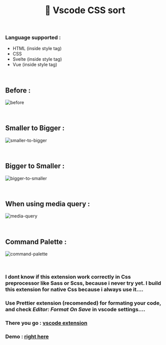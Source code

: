 <h1 align="center">📶 Vscode CSS sort</h1>

<br>

### Language supported :

-  HTML (inside style tag)
-  CSS
-  Svelte (inside style tag)
-  Vue (inside style tag)

<br>

## Before :

![before](https://i.ibb.co/VSzbsw8/before.png)

<br>

## Smaller to Bigger :

![smaller-to-bigger](https://i.ibb.co/6DXBWGz/min.jpg)

<br>

## Bigger to Smaller :

![bigger-to-smaller](https://i.ibb.co/v1bsw1P/max.jpg)

<br>

## When using media query :

![media-query](https://i.ibb.co/4Vg5ZLh/for-media-query.jpg)

<br>

## Command Palette :

![command-palette](https://i.ibb.co/Z2YqJHB/menus.png)

<br>

### I dont know if this extension work correctly in Css preprocessor like Sass or Scss, because i never try yet. I build this extension for native Css because i always use it....

### Use Prettier extension (recomended) for formating your code, and check _Editor: Format On Save_ in vscode settings....

### There you go : [vscode extension](https://marketplace.visualstudio.com/items?itemName=apriliandi246.css-sort)

### Demo : [right here](https://sort-css.netlify.app)
